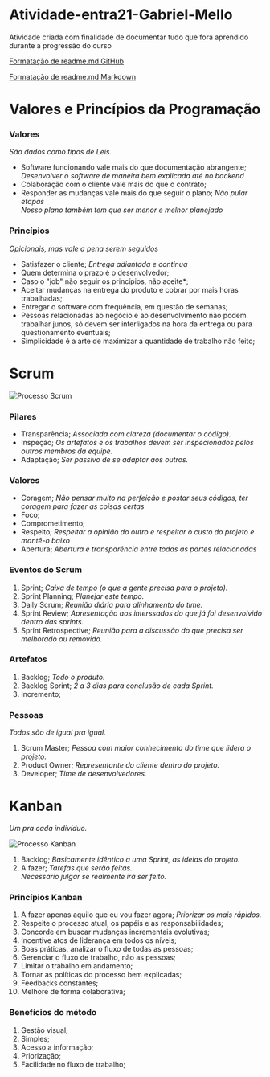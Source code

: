 # Atividade-entra21-Gabriel-Mello
Atividade criada com finalidade de documentar tudo que fora aprendido durante a progressão do curso

[Formatação de readme.md GitHub](https://docs.github.com/pt/get*tarted/writing*n*ithub/getting*tarted*ith*riting*nd*ormatting*n*ithub/basic*riting*nd*ormatting*yntax)

[Formatação de readme.md Markdown](https://docs.pipz.com/central*e*juda/learning*enter/guia*asico*e*arkdown#open)

# Valores e Princípios da Programação

### Valores
*São dados como tipos de Leis.*

* Software funcionando vale mais do que documentação abrangente;
*Desenvolver o software de maneira bem explicada até no backend*
* Colaboração com o cliente vale mais do que o contrato;
* Responder as mudanças vale mais do que seguir o plano;
*Não pular etapas<br />*
*Nosso plano também tem que ser menor e melhor planejado*

### Princípios
*Opicionais, mas vale a pena serem seguidos*

* Satisfazer o cliente;
*Entrega adiantada e continua*
* Quem determina o prazo é o desenvolvedor;
* Caso o "job" não seguir os princípios, não aceite*;
* Aceitar mudanças na entrega do produto e cobrar por mais horas trabalhadas;
* Entregar o software com frequência, em questão de semanas;
* Pessoas relacionadas ao negócio e ao desenvolvimento não podem trabalhar junos, só devem ser interligados na hora da entrega ou para questionamento eventuais;
* Simplicidade é a arte de maximizar a quantidade de trabalho não feito;

# Scrum

![Processo Scrum](https://i2.wp.com/mindmaster.com.br/wp*ontent/uploads/2014/06/Scrum*rocess1.png?fit=640%2C329)

### Pilares

* Transparência;
*Associada com clareza (documentar o código).*
* Inspeção;
*Os artefatos e os trabalhos devem ser inspecionados pelos outros membros da equipe.*
* Adaptação;
*Ser passivo de se adaptar aos outros.*

### Valores

* Coragem;
*Não pensar muito na perfeição e postar seus códigos, ter coragem para fazer as coisas certas*
* Foco;
* Comprometimento;
* Respeito;
*Respeitar a opinião do outro e respeitar o custo do projeto e mantê-o baixo*
* Abertura;
*Abertura e transparência entre todas as partes relacionadas*

### Eventos do Scrum

1. Sprint;
*Caixa de tempo (o que a gente precisa para o projeto).*
2. Sprint Planning;
*Planejar este tempo.*
3. Daily Scrum;
*Reunião diária para alinhamento do time.*
4. Sprint Review;
*Apresentação aos interssados do que já foi desenvolvido dentro das sprints.*
5. Sprint Retrospective;
*Reunião para a discussão do que precisa ser melhorado ou removido.*

### Artefatos

1. Backlog;
*Todo o produto.*
2. Backlog Sprint;
*2 a 3 dias para conclusão de cada Sprint.*
3. Incremento;

### Pessoas
*Todos são de igual pra igual.*

1. Scrum Master;
*Pessoa com maior conhecimento do time que lidera o projeto.*
2. Product Owner;
*Representante do cliente dentro do projeto.*
3. Developer;
*Time de desenvolvedores.*

# Kanban
*Um pra cada indivíduo.*

![Processo Kanban](https://artia.com/wp*ontent/uploads/2019/01/2*anban*azer*azendo*eito.png)

1. Backlog;
*Basicamente idêntico a uma Sprint, as ideias do projeto.*
2. A fazer;
*Tarefas que serão feitas.<br />*
*Necessário julgar se realmente irá ser feito.*

### Princípios Kanban

1. A fazer apenas aquilo que eu vou fazer agora;
*Priorizar os mais rápidos.*
2. Respeite o processo atual, os papéis e as responsabilidades;
3. Concorde em buscar mudanças incrementais evolutivas;
4. Incentive atos de liderança em todos os níveis;
5. Boas práticas, analizar o fluxo de todas as pessoas;
6. Gerenciar o fluxo de trabalho, não as pessoas;
7. Limitar o trabalho em andamento;
8. Tornar as políticas do processo bem explicadas;
9. Feedbacks constantes;
10. Melhore de forma colaborativa;

### Benefícios do método

1. Gestão visual;
2. Simples;
3. Acesso a informação;
4. Priorização;
5. Facilidade no fluxo de trabalho;